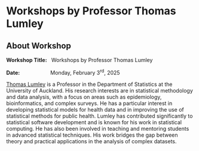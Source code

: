 
# Workshops by Professor Thomas Lumley

## About Workshop

**Workshop Title:** &nbsp; Workshops by Professor Thomas Lumley

**Date:** &emsp;&emsp;&emsp;&emsp;&emsp;&nbsp; Monday, February $3^{\text{rd}}$, 2025

[Thomas Lumley](https://profiles.auckland.ac.nz/t-lumley) is a Professor in the Department of Statistics at the University of Auckland. His research interests are in statistical methodology and data analysis, with a focus on areas such as epidemiology, bioinformatics, and complex surveys. He has a particular interest in developing statistical models for health data and in improving the use of statistical methods for public health. Lumley has contributed significantly to statistical software development and is known for his work in statistical computing. He has also been involved in teaching and mentoring students in advanced statistical techniques. His work bridges the gap between theory and practical applications in the analysis of complex datasets.
